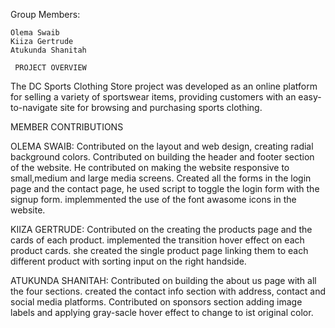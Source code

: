 Group Members:

    Olema Swaib
    Kiiza Gertrude
    Atukunda Shanitah
    
     PROJECT OVERVIEW

The DC Sports Clothing Store project was developed as an online platform for selling a variety of sportswear items,
providing customers with an easy-to-navigate site for browsing and purchasing sports clothing.

MEMBER CONTRIBUTIONS

OLEMA SWAIB:
Contributed on the layout and web design, creating radial background colors.
Contributed on building the header and footer section of the website.
He contributed on making the website responsive to small,medium and large media screens.
Created all the forms in the login page and the contact page, he used script to toggle the login form with the signup form.
implemmented the use of the font awasome icons in the website.

KIIZA GERTRUDE:
Contributed on the creating the products page and the cards of each product.
implemented the transition hover effect on each product cards.
she created the single product page linking them to each different product with sorting input on the right handside.
 
ATUKUNDA SHANITAH:
Contributed on building the about us page with all the four sections.
created the contact info section with address, contact and social media platforms.
Contributed on sponsors section adding image labels and applying gray-sacle hover effect to change to ist original color.
